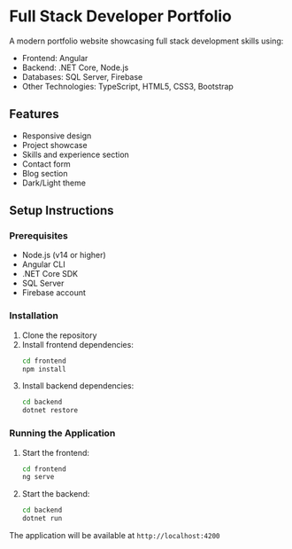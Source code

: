 # Full Stack Developer Portfolio

A modern portfolio website showcasing full stack development skills using:
- Frontend: Angular
- Backend: .NET Core, Node.js
- Databases: SQL Server, Firebase
- Other Technologies: TypeScript, HTML5, CSS3, Bootstrap

## Features
- Responsive design
- Project showcase
- Skills and experience section
- Contact form
- Blog section
- Dark/Light theme

## Setup Instructions

### Prerequisites
- Node.js (v14 or higher)
- Angular CLI
- .NET Core SDK
- SQL Server
- Firebase account

### Installation
1. Clone the repository
2. Install frontend dependencies:
   ```bash
   cd frontend
   npm install
   ```
3. Install backend dependencies:
   ```bash
   cd backend
   dotnet restore
   ```

### Running the Application
1. Start the frontend:
   ```bash
   cd frontend
   ng serve
   ```
2. Start the backend:
   ```bash
   cd backend
   dotnet run
   ```

The application will be available at `http://localhost:4200` 